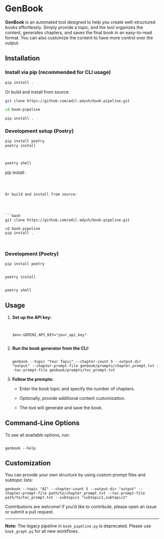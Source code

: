 # GenBook

**GenBook** is an automated tool designed to help you create well-structured books effortlessly. Simply provide a topic, and the tool organizes the content, generates chapters, and saves the final book in an easy-to-read format. You can also customize the content to have more control over the output.  
## Installation


### Install via pip (recommended for CLI usage)


```bash
pip install .

```


Or build and install from source:

```bash
git clone https://github.com/adil-adysh/book-pipeline.git

cd book-pipeline

pip install .
```


### Development setup (Poetry)






```bash
pip install poetry
poetry install



poetry shell

```


pip install .
```



Or build and install from source:




```bash
git clone https://github.com/adil-adysh/book-pipeline.git

cd book-pipeline
pip install .



```



### Development (Poetry)




```bash
pip install poetry


poetry install


poetry shell
```





## Usage


1. **Set up the API key:**




   ```pwsh


   $env:GEMINI_API_KEY="your_api_key"


   ```

2. **Run the book generator from the CLI:**


   ```pwsh

   genbook --topic "Your Topic" --chapter-count 5 --output-dir "output" --chapter-prompt-file genbook/prompts/chapter_prompt.txt --toc-prompt-file genbook/prompts/toc_prompt.txt

   ```

3. **Follow the prompts:**

   - Enter the book topic and specify the number of chapters.
   - Optionally, provide additional content customization.

   - The tool will generate and save the book.



## Command-Line Options



To see all available options, run:

```pwsh

genbook --help
```



## Customization


You can provide your own structure by using custom prompt files and subtopic lists:



```pwsh
genbook --topic "AI" --chapter-count 5 --output-dir "output" --chapter-prompt-file path/to/chapter_prompt.txt --toc-prompt-file path/to/toc_prompt.txt --subtopics "subtopic1,subtopic2"

```


Contributions are welcome! If you’d like to contribute, please open an issue or submit a pull request.  

---

**Note:** The legacy pipeline in `book_pipeline.py` is deprecated. Please use `book_graph.py` for all new workflows.
